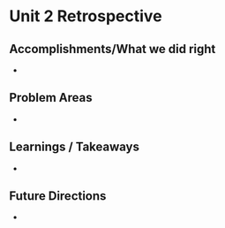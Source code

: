 # Unit 2 Retrospective

## Accomplishments/What we did right

- 

## Problem Areas

- 

## Learnings / Takeaways

- 

## Future Directions

- 
